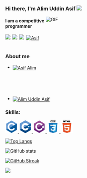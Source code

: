 ### Hi there, I'm Alim Uddin Asif <img src="https://raw.githubusercontent.com/ankitpriyarup/ankitpriyarup/master/Hi.gif" width="30px"></h3>
<img align="right" height="250" width="375" alt="GIF" src="https://raw.githubusercontent.com/ankitpriyarup/ankitpriyarup/master/coder.gif" />

#### I am a competitive programmer
<a href="https://codeforces.com/profile/asifalim">
  <img align="left" width="22px" src="https://cdn.jsdelivr.net/npm/simple-icons@v3/icons/codeforces.svg" />
</a>
<a href="https://www.codechef.com/users/asif_alim">
  <img align="left" width="22px" src="https://cdn.jsdelivr.net/npm/simple-icons@v3/icons/codechef.svg" />
</a>
<a href="https://leetcode.com/u/Asif_Alim/" target="blank">
  <img align="center" src="https://raw.githubusercontent.com/rahuldkjain/github-profile-readme-generator/master/src/images/icons/Social/leet-code.svg" alt="Asif" height="30" width="40" /></a>
<a href="https://lightoj.com/user/asifalim">
  <img align="left" width="22px" src="https://cdn-icons-png.flaticon.com/128/3097/3097061.png" />
</a>
<br />
<br>

### About me
- <a href="https://www.facebook.com/profile.php?id=100006162766396" target="blank"><img align="center" src="https://raw.githubusercontent.com/rahuldkjain/github-profile-readme-generator/master/src/images/icons/Social/facebook.svg" alt="Asif Alim" height="30" width="40" /></a>
- <a href="https://www.linkedin.com/in/alim-uddin-asif-a24b1b1a7/" target="blank"><img align="center" src="https://raw.githubusercontent.com/rahuldkjain/github-profile-readme-generator/master/src/images/icons/Social/linked-in-alt.svg" alt="Alim Uddin Asif" height="30" width="40" /></a>

### Skills:
<p align="left"> <a href="https://www.cprogramming.com/" target="_blank" rel="noreferrer"> <img src="https://raw.githubusercontent.com/devicons/devicon/master/icons/c/c-original.svg" alt="c" width="40" height="40"/> </a> <a href="https://www.w3schools.com/cpp/" target="_blank" rel="noreferrer"> <img src="https://raw.githubusercontent.com/devicons/devicon/master/icons/cplusplus/cplusplus-original.svg" alt="cplusplus" width="40" height="40"/> </a><a href="https://www.w3schools.com/cs/" target="_blank" rel="noreferrer"> <img src="https://raw.githubusercontent.com/devicons/devicon/master/icons/csharp/csharp-original.svg" alt="csharp" width="40" height="40"/> </a> <a href="https://www.w3schools.com/css/" target="_blank" rel="noreferrer"> <img src="https://raw.githubusercontent.com/devicons/devicon/master/icons/css3/css3-original-wordmark.svg" alt="css3" width="40" height="40"/> </a> <a href="https://www.w3.org/html/" target="_blank" rel="noreferrer"> <img src="https://raw.githubusercontent.com/devicons/devicon/master/icons/html5/html5-original-wordmark.svg" alt="html5" width="40" height="40"/> </a></p>

 [![Top Langs](https://github-readme-stats.vercel.app/api/top-langs/?username=asifalim&theme=dark&layout=compact&align=right&width=40%)](https://github.com/asifalim/github-readme-stats)

![GitHub stats](https://github-readme-stats.vercel.app/api?username=asifalim&show_icons=true&hide=contribs,prs&cache_seconds=86400&theme=merko)

 [![GitHub Streak](https://github-readme-streak-stats.herokuapp.com/?user=asifalim&currStreakNum=2FD3EB&fire=pink&sideLabels=F00&theme=nightowl)](https://git.io/streak-stats)

![](https://komarev.com/ghpvc/?username=asifalim&style=flat-square)
